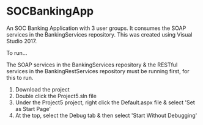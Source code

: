 # SOCBankingApp
An SOC Banking Application with 3 user groups. It consumes the SOAP services in the BankingServices repository. 
This was created using Visual Studio 2017.

To run...

The SOAP services in the BankingServices repository & the RESTful services in the BankingRestServices repository must be running first, for this to run. 

1. Download the project
2. Double click the Project5.sln file
3. Under the Project5 project, right click the Default.aspx file & select 'Set as Start Page'
4. At the top, select the Debug tab & then select 'Start Without Debugging'
